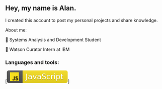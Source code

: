 <h2>Hey, my name is Alan.</h2>

I created this account to post my personal projects and share knowledge.

About me:

:rocket: Systems Analysis and Development Student

:rocket: Watson Curator Intern at IBM

<h3>Languages and tools:</h3>

[<img src= https://github.com/aleen42/badges/raw/master/src/javascript.svg >]




